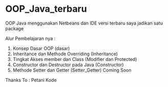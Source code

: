 # OOP_Java_terbaru
OOP Java menggunakan Netbeans dan IDE versi terbaru
saya jadikan satu package

Alur Pembelajaran nya :
1. Konsep Dasar OOP (dasar)
2. Inheritance dan Methode Overriding (Inheritance)
3. Tingkat Akses member dan Class (Modifier dan Protected)
4. Constructor dan Destructor pada Java (Constructor)
5. Methode Setter dan Getter (Setter_Getter)
Coming Soon 

Thanks To : Petani Kode
